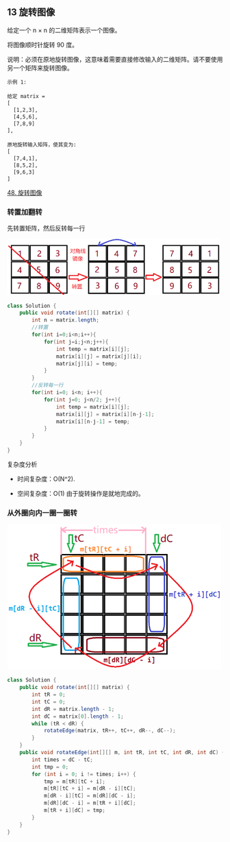 ## 13 旋转图像

给定一个 n × n 的二维矩阵表示一个图像。

将图像顺时针旋转 90 度。

说明：必须在原地旋转图像，这意味着需要直接修改输入的二维矩阵。请不要使用另一个矩阵来旋转图像。

```
示例 1:

给定 matrix = 
[
  [1,2,3],
  [4,5,6],
  [7,8,9]
],

原地旋转输入矩阵，使其变为:
[
  [7,4,1],
  [8,5,2],
  [9,6,3]
]
```

[48. 旋转图像](https://leetcode-cn.com/problems/rotate-image/)



### 转置加翻转

先转置矩阵，然后反转每一行

<img src="./imgarray/04-48-01.png" width=500>

```java
class Solution {
    public void rotate(int[][] matrix) {
        int n = matrix.length;
        //转置
        for(int i=0;i<n;i++){
            for(int j=i;j<n;j++){
                int temp = matrix[i][j];
                matrix[i][j] = matrix[j][i];
                matrix[j][i] = temp;
            }
        }
        //反转每一行
        for(int i=0; i<n; i++){
            for(int j=0; j<n/2; j++){
                int temp = matrix[i][j];
                matrix[i][j] = matrix[i][n-j-1];
                matrix[i][n-j-1] = temp;
            }
        }
    }
}
```


复杂度分析

* 时间复杂度：O(N^2).

* 空间复杂度：O(1) 由于旋转操作是就地完成的。


### 从外圈向内一圈一圈转


<img src="./imgarray/05-13-48.png" width=500>


```java
class Solution {
    public void rotate(int[][] matrix) {
        int tR = 0;
        int tC = 0;
        int dR = matrix.length - 1;
        int dC = matrix[0].length - 1;
        while (tR < dR) {
            rotateEdge(matrix, tR++, tC++, dR--, dC--);
        }
    }
    public void rotateEdge(int[][] m, int tR, int tC, int dR, int dC) {
        int times = dC - tC;
        int tmp = 0;
        for (int i = 0; i != times; i++) {
            tmp = m[tR][tC + i];
            m[tR][tC + i] = m[dR - i][tC];
            m[dR - i][tC] = m[dR][dC - i];
            m[dR][dC - i] = m[tR + i][dC];
            m[tR + i][dC] = tmp;
        }
    }
}
```







